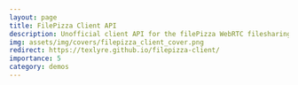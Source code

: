 ```yaml
---
layout: page
title: FilePizza Client API
description: Unofficial client API for the filePizza WebRTC filesharing server
img: assets/img/covers/filepizza_client_cover.png
redirect: https://texlyre.github.io/filepizza-client/
importance: 5
category: demos
---
```


